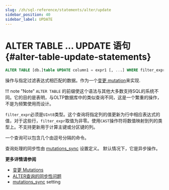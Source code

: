 ```yaml
---
slug: /zh/sql-reference/statements/alter/update
sidebar_position: 40
sidebar_label: UPDATE
---
```


# ALTER TABLE … UPDATE 语句 {#alter-table-update-statements}

``` sql
ALTER TABLE [db.]table UPDATE column1 = expr1 [, ...] WHERE filter_expr
```

操作与指定过滤表达式相匹配的数据。作为一个[变更 mutation](../../../sql-reference/statements/alter/index.md#mutations)来实现.

!!! note "Note"
    `ALTER TABLE` 的前缀使这个语法与其他大多数支持SQL的系统不同。它的目的是表明，与OLTP数据库中的类似查询不同，这是一个繁重的操作，不是为频繁使用而设计。

`filter_expr`必须是`UInt8`类型。这个查询将指定列的值更新为行中相应表达式的值，对于这些行，`filter_expr`取值为非零。使用`CAST`操作符将数值映射到列的类型上。不支持更新用于计算主键或分区键的列。

一个查询可以包含几个由逗号分隔的命令。

查询处理的同步性由 [mutations_sync](../../../operations/settings/settings.md#mutations_sync) 设置定义。 默认情况下，它是异步操作。


**更多详情请参阅**

-   [变更 Mutations](../../../sql-reference/statements/alter/index.md#mutations)
-   [ALTER查询的同步性问题](../../../sql-reference/statements/alter/index.md#synchronicity-of-alter-queries)
-   [mutations_sync](../../../operations/settings/settings.md#mutations_sync) setting
